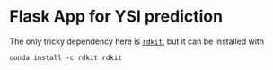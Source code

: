 # Flask App for YSI prediction


The only tricky dependency here is [`rdkit`](http://www.rdkit.org/docs/Install.html), but it can be installed with 
```
conda install -c rdkit rdkit
```

